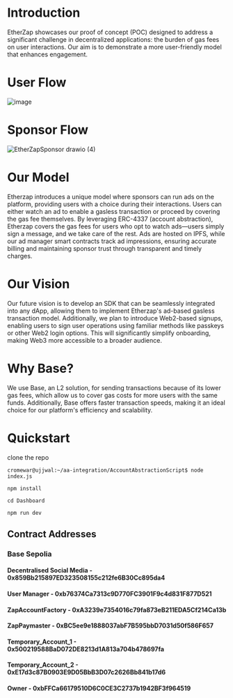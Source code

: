 # Introduction


EtherZap showcases our proof of concept (POC) designed to address a significant challenge in decentralized applications: the burden of gas fees on user interactions. Our aim is to demonstrate a more user-friendly model that enhances engagement.

# User Flow


![image](https://github.com/user-attachments/assets/76c893cc-198a-450d-90d7-70f088abc6ab)

# Sponsor Flow 


![EtherZapSponsor drawio (4)](https://github.com/user-attachments/assets/8faaf4ad-ec83-4c81-8a23-6412c3497705)

# Our Model 
Etherzap introduces a unique model where sponsors can run ads on the platform, providing users with a choice during their interactions. Users can either watch an ad to enable a gasless transaction or proceed by covering the gas fee themselves. By leveraging ERC-4337 (account abstraction), Etherzap covers the gas fees for users who opt to watch ads—users simply sign a message, and we take care of the rest. Ads are hosted on IPFS, while our ad manager smart contracts track ad impressions, ensuring accurate billing and maintaining sponsor trust through transparent and timely charges.

# Our Vision 

Our future vision is to develop an SDK that can be seamlessly integrated into any dApp, allowing them to implement Etherzap's ad-based gasless transaction model. Additionally, we plan to introduce Web2-based signups, enabling users to sign user operations using familiar methods like passkeys or other Web2 login options. This will significantly simplify onboarding, making Web3 more accessible to a broader audience.

# Why Base?

We use Base, an L2 solution, for sending transactions because of its lower gas fees, which allow us to cover gas costs for more users with the same funds. Additionally, Base offers faster transaction speeds, making it an ideal choice for our platform's efficiency and scalability.

# Quickstart
clone the repo 
```
cromewar@ujjwal:~/aa-integration/AccountAbstractionScript$ node index.js 
```
```
npm install 
```
```
cd Dashboard
```
```
npm run dev  
```











## Contract Addresses 

### Base Sepolia 

#### Decentralised Social Media - 0x859Bb215897ED323508155c212fe6B30Cc895da4
#### User Manager - 0xb76374Ca7313c9D770FC3901F9c4d831F877D521
#### ZapAccountFactory - 0xA3239e7354016c79fa873eB211EDA5Cf214Ca13b
#### ZapPaymaster - 0xBC5ee9e1888037abF7B595bbD7031d50f586F657
#### Temporary_Account_1 - 0x500219588BaD072DE8213d1A813a704b478697fa
#### Temporary_Account_2 - 0xE17d3c87B0903E9D05BbB3D07c2626Bb841b17d6
#### Owner - 0xbFFCa66179510D6C0CE3C2737b1942BF3f964519


